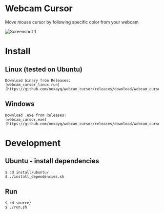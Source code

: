 # Webcam Cursor
Move mouse cursor by following specific color from your webcam

![Screenshot 1][screenshot]

# Install

## Linux (tested on Ubuntu)
    Download binary from Releases:
    [webcam_cursor_linux.run](https://github.com/nexayq/webcam_cursor/releases/download/webcam_cursor_v1.0/webcam_cursor_linux.run)

## Windows
    Download .exe from Releases:
    [webcam_cursor.exe](https://github.com/nexayq/webcam_cursor/releases/download/webcam_cursor_v1.0/webcam_cursor.exe)



# Development

## Ubuntu - install dependencies
    $ cd install/ubuntu/
    $ ./install_dependencies.sh


## Run
    $ cd source/
    $ ./run.sh

[screenshot]:       https://github.com/nexayq/follow_color/blob/master/data/screenshots/screenshot_move_cursor.jpg
